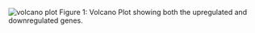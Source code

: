 ![volcano plot](https://github.com/user-attachments/assets/ee5a937d-9656-490b-8ef4-aadc69f0fc26)
Figure 1: Volcano Plot showing both the upregulated and downregulated genes.
